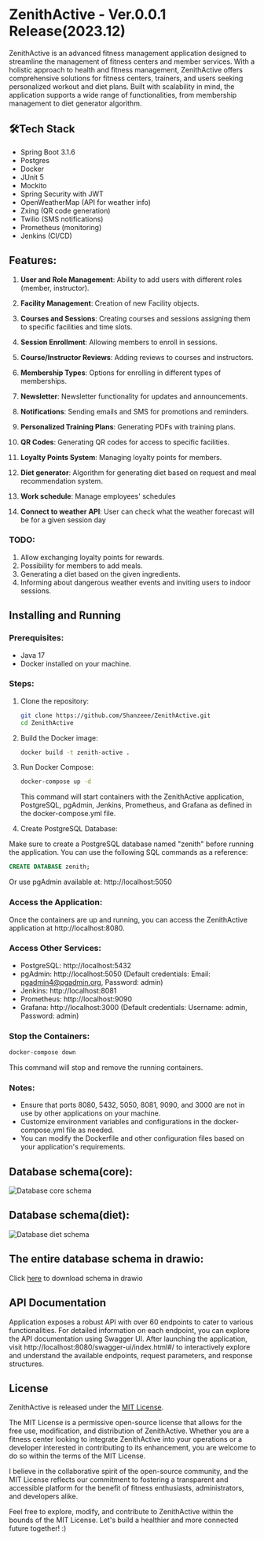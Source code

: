 
# ZenithActive - Ver.0.0.1 Release(2023.12)

ZenithActive is an advanced fitness management application designed to streamline the management of fitness centers and member services. With a holistic approach to health and fitness management, ZenithActive offers comprehensive solutions for fitness centers, trainers, and users seeking personalized workout and diet plans. Built with scalability in mind, the application supports a wide range of functionalities, from membership management to diet generator algorithm.






## 🛠Tech Stack

- Spring Boot 3.1.6
- Postgres
- Docker
- JUnit 5
- Mockito
- Spring Security with JWT
- OpenWeatherMap (API for weather info)
- Zxing (QR code generation)
- Twilio (SMS notifications)
- Prometheus (monitoring)
- Jenkins (CI/CD)


## Features:

1. **User and Role Management**: Ability to add users with different roles (member, instructor).

2. **Facility Management**: Creation of new Facility objects.

3. **Courses and Sessions**: Creating courses and sessions assigning them to specific facilities and time slots.

4. **Session Enrollment**: Allowing members to enroll in sessions.

5. **Course/Instructor Reviews**: Adding reviews to courses and instructors.

6. **Membership Types**: Options for enrolling in different types of memberships.

7. **Newsletter**: Newsletter functionality for updates and announcements.

8. **Notifications**: Sending emails and SMS for promotions and reminders.

9. **Personalized Training Plans**: Generating PDFs with training plans.

10. **QR Codes**: Generating QR codes for access to specific facilities.

11. **Loyalty Points System**: Managing loyalty points for members.

12. **Diet generator**: Algorithm for generating diet based on request and meal recommendation system.

13. **Work schedule**: Manage employees' schedules

14. **Connect to weather API**: User can check what the weather forecast will be for a given session day

### TODO:

1. Allow exchanging loyalty points for rewards.
2. Possibility for members to add meals.
3. Generating a diet based on the given ingredients.
4. Informing about dangerous weather events and inviting users to indoor sessions.

## Installing and Running

### Prerequisites:
- Java 17
- Docker installed on your machine.

### Steps:
1. Clone the repository:

    ```bash
    git clone https://github.com/Shanzeee/ZenithActive.git
    cd ZenithActive
    ```

2. Build the Docker image:

    ```bash
    docker build -t zenith-active .
    ```

3. Run Docker Compose:

    ```bash
    docker-compose up -d
    ```

   This command will start containers with the ZenithActive application, PostgreSQL, pgAdmin, Jenkins, Prometheus, and Grafana as defined in the docker-compose.yml file.

4. Create PostgreSQL Database:

Make sure to create a PostgreSQL database named "zenith" before running the application. You can use the following SQL commands as a reference:

   ```sql
   CREATE DATABASE zenith;
   ```

Or use pgAdmin available at: http://localhost:5050

### Access the Application:
Once the containers are up and running, you can access the ZenithActive application at http://localhost:8080.

### Access Other Services:

- PostgreSQL: http://localhost:5432
- pgAdmin: http://localhost:5050 (Default credentials: Email: pgadmin4@pgadmin.org, Password: admin)
- Jenkins: http://localhost:8081
- Prometheus: http://localhost:9090
- Grafana: http://localhost:3000 (Default credentials: Username: admin, Password: admin)

### Stop the Containers:
```bash
docker-compose down
```

This command will stop and remove the running containers.

### Notes:
- Ensure that ports 8080, 5432, 5050, 8081, 9090, and 3000 are not in use by other applications on your machine.
- Customize environment variables and configurations in the docker-compose.yml file as needed.
- You can modify the Dockerfile and other configuration files based on your application's requirements.

## Database schema(core):
![Database core schema](data/assets/database_core_schema.png)
## Database schema(diet):
![Database diet schema](data/assets/database_diet_schema.png)

## The entire database schema in drawio:
Click [here](data/assets/database_schema.drawio) to download schema in drawio

## API Documentation

Application exposes a robust API with over 60 endpoints to cater to various functionalities. For detailed information on each endpoint, you can explore the API documentation using Swagger UI. After launching the application, visit http://localhost:8080/swagger-ui/index.html#/ to interactively explore and understand the available endpoints, request parameters, and response structures.



## License

ZenithActive is released under the [MIT License](https://choosealicense.com/licenses/mit/).

The MIT License is a permissive open-source license that allows for the free use, modification, and distribution of ZenithActive. Whether you are a fitness center looking to integrate ZenithActive into your operations or a developer interested in contributing to its enhancement, you are welcome to do so within the terms of the MIT License.

I believe in the collaborative spirit of the open-source community, and the MIT License reflects our commitment to fostering a transparent and accessible platform for the benefit of fitness enthusiasts, administrators, and developers alike.

Feel free to explore, modify, and contribute to ZenithActive within the bounds of the MIT License. Let's build a healthier and more connected future together! :)
